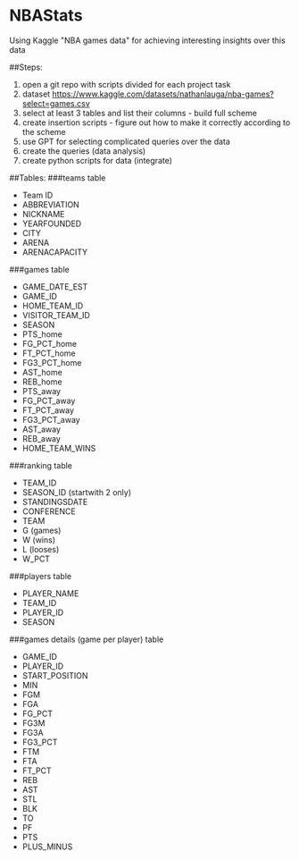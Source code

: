 # NBAStats
Using Kaggle "NBA games data" for achieving interesting insights over this data


##Steps:
1. open a git repo with scripts divided for each project task
2. dataset https://www.kaggle.com/datasets/nathanlauga/nba-games?select=games.csv
3. select at least 3 tables and list their columns - build full scheme
4. create insertion scripts - figure out how to make it correctly according to the scheme
5. use GPT for selecting complicated queries over the data
6. create the queries (data analysis)
7. create python scripts for data (integrate)

##Tables:
###teams table
* Team ID
* ABBREVIATION
* NICKNAME
* YEARFOUNDED
* CITY
* ARENA
* ARENACAPACITY

###games table
* GAME_DATE_EST
* GAME_ID
* HOME_TEAM_ID
* VISITOR_TEAM_ID
* SEASON
* PTS_home
* FG_PCT_home
* FT_PCT_home
* FG3_PCT_home
* AST_home
* REB_home
* PTS_away
* FG_PCT_away
* FT_PCT_away
* FG3_PCT_away
* AST_away
* REB_away
* HOME_TEAM_WINS

###ranking table
* TEAM_ID
* SEASON_ID (startwith 2 only)
* STANDINGSDATE
* CONFERENCE
* TEAM
* G (games)
* W (wins)
* L (looses)
* W_PCT

###players table
* PLAYER_NAME
* TEAM_ID
* PLAYER_ID
* SEASON

###games details (game per player) table
* GAME_ID
* PLAYER_ID
* START_POSITION
* MIN
* FGM
* FGA
* FG_PCT
* FG3M
* FG3A
* FG3_PCT
* FTM
* FTA
* FT_PCT
* REB
* AST
* STL
* BLK
* TO
* PF
* PTS
* PLUS_MINUS
